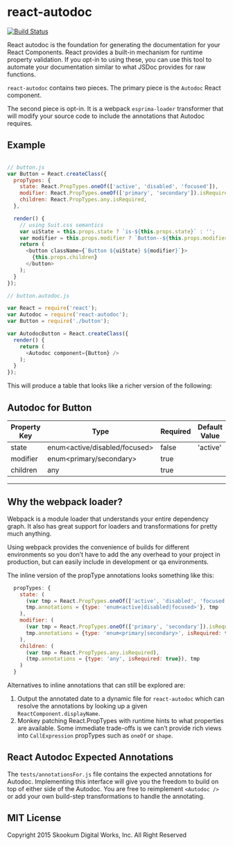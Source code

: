 # react-autodoc

[![Build Status](https://magnum.travis-ci.com/Skookum/react-autodocs.svg?token=PSscovpkQs3Q5xHsFFcG)](https://magnum.travis-ci.com/Skookum/react-autodocs)

React autodoc is the foundation for generating the documentation for your React
Components. React provides a built-in mechanism for runtime property validation.
If you opt-in to using these, you can use this tool to automate your
documentation similar to what JSDoc provides for raw functions.

`react-autodoc` contains two pieces. The primary piece is the `Autodoc` React
component.

The second piece is opt-in. It is a webpack `esprima-loader` transformer that
will modify your source code to include the annotations that Autodoc requires.

## Example

``` javascript

// button.js
var Button = React.createClass({
  propTypes: {
    state: React.PropTypes.oneOf(['active', 'disabled', 'focused']),
    modifier: React.PropTypes.oneOf(['primary', 'secondary']).isRequired,
    children: React.PropTypes.any.isRequired,
  },

  render() {
    // using Suit.css semantics
    var uiState = this.props.state ? `is-${this.props.state}` : '';
    var modifier = this.props.modifier ? `Button--${this.props.modifier}` : '';
    return (
      <button className={`Button ${uiState} ${modifier}`}>
        {this.props.children}
      </button>
    );
  }
});

// button.autodoc.js

var React = require('react');
var Autodoc = require('react-autodoc');
var Button = require('./button');

var AutodocButton = React.createClass({
  render() {
    return (
      <Autodoc component={Button} />
    );
  }
});
```

This will produce a table that looks like a richer version of the following:


## Autodoc for Button

| Property Key | Type                          | Required | Default Value |
|--------------|-------------------------------|----------|---------------|
| state        | enum<active/disabled/focused> | false    | 'active'      |
| modifier     | enum<primary/secondary>       | true     |               |
| children     | any                           | true     |               |

---

## Why the webpack loader?

Webpack is a module loader that understands your entire dependency graph. It
also has great support for loaders and transformations for pretty much anything.

Using webpack provides the convenience of builds for different environments so
you don’t have to add the any overhead to your project in production, but can
easily include in development or qa environments.

The inline version of the propType annotations looks something like this:

```javascript
  propTypes: {
    state: (
      (var tmp = React.PropTypes.oneOf(['active', 'disabled', 'focused'])),
      tmp.annotations = {type: 'enum<active|disabled|focused>'}, tmp
    ),
    modifier: (
      (var tmp = React.PropTypes.oneOf(['primary', 'secondary']).isRequired),
      tmp.annotations = {type: 'enum<primary|secondary>', isRequired: true}, tmp
    ),
    children: (
      (var tmp = React.PropTypes.any.isRequired),
      (tmp.annotations = {type: 'any', isRequired: true}), tmp
    )
  }
```

Alternatives to inline annotations that can still be explored are:

1. Output the annotated date to a dynamic file for `react-autodoc` which
  can resolve the annotations by looking up a given `ReactComponent.displayName`.
2. Monkey patching React.PropTypes with runtime hints to what properties are
  available. Some immediate trade-offs is we can’t provide rich views into
  `CallExpression` propTypes such as `oneOf` or `shape`.

## React Autodoc Expected Annotations

The `tests/annotationsFor.js` file contains the expected annotations for
Autodoc. Implementing this interface will give you the freedom to build on top
of either side of the Autodoc. You are free to reimplement `<Autodoc />` or
add your own build-step transformations to handle the annotating.

## MIT License

Copyright 2015 Skookum Digital Works, Inc. All Right Reserved


